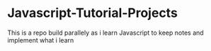 # Javascript-Tutorial-Projects
This is a repo build parallely as i learn Javascript to keep notes and implement what i learn
